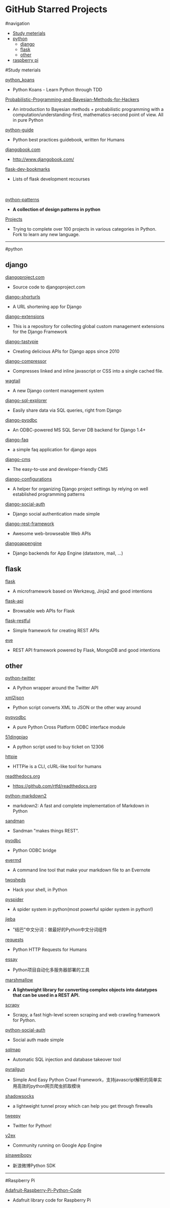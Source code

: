 GitHub Starred Projects
=======================

#navigation

- [Study meterials](#study_meterials)
- [python](#python_proj)
    - [django](#django)
    - [flask](#flask)
    - [other](#other)
- [raspberry pi](#RaspberryPi)


#Study meterials
<a name='study_meterials'></a>


[python_koans](https://github.com/gregmalcolm/python_koans)
- Python Koans - Learn Python through TDD

[Probabilistic-Programming-and-Bayesian-Methods-for-Hackers](https://github.com/CamDavidsonPilon/Probabilistic-Programming-and-Bayesian-Methods-for-Hackers)
- An introduction to Bayesian methods + probabilistic programming with a computation/understanding-first, mathematics-second point of view. All in pure Python

[python-guide](https://github.com/kennethreitz/python-guide)
- Python best practices guidebook, written for Humans

[djangobook.com](https://github.com/jacobian/djangobook.com)
- http://www.djangobook.com/

[flask-dev-bookmarks](https://github.com/humiaozuzu/flask-dev-bookmarks)
- Lists of flask development recourses

<br><br>
[python-patterns](https://github.com/faif/python-patterns)
- **A collection of design patterns in python**

[Projects](https://github.com/karan/Projects)
- Trying to complete over 100 projects in various categories in Python. Fork to learn any new language.



---

#python
<a name='python_proj'></a>

## django

[djangoproject.com](https://github.com/django/djangoproject.com)
- Source code to djangoproject.com

[django-shorturls](https://github.com/jacobian/django-shorturls)
- A URL shortening app for Django

[django-extensions](https://github.com/django-extensions/django-extensions)
- This is a repository for collecting global custom management extensions for the Django Framework

[django-tastypie](https://github.com/toastdriven/django-tastypie)
- Creating delicious APIs for Django apps since 2010

[django-compressor](https://github.com/django-compressor/django-compressor)
- Compresses linked and inline javascript or CSS into a single cached file.

[wagtail](https://github.com/torchbox/wagtail)
- A new Django content management system

[django-sql-explorer](https://github.com/epantry/django-sql-explorer)
- Easily share data via SQL queries, right from Django

[django-pyodbc](https://github.com/lionheart/django-pyodbc)
- An ODBC-powered MS SQL Server DB backend for Django 1.4+

[django-faq](https://github.com/howiworkdaily/django-faq)
- a simple faq application for django apps

[django-cms](https://github.com/divio/django-cms)
- The easy-to-use and developer-friendly CMS

[django-configurations](https://github.com/jezdez/django-configurations)
- A helper for organizing Django project settings by relying on well established programming patterns

[django-social-auth](https://github.com/omab/django-social-auth)
- Django social authentication made simple

[django-rest-framework](https://github.com/tomchristie/django-rest-framework)
- Awesome web-browseable Web APIs

[djangoappengine](https://github.com/django-nonrel/djangoappengine)
- Django backends for App Engine (datastore, mail, ...)




## flask

[flask](https://github.com/mitsuhiko/flask)
- A microframework based on Werkzeug, Jinja2 and good intentions

[flask-api](https://github.com/tomchristie/flask-api)
- Browsable web APIs for Flask

[flask-restful](https://github.com/twilio/flask-restful)
- Simple framework for creating REST APIs

[eve](https://github.com/nicolaiarocci/eve)
- REST API framework powered by Flask, MongoDB and good intentions 




## other

[python-twitter](https://github.com/bear/python-twitter)
- A Python wrapper around the Twitter API

[xml2json](https://github.com/hay/xml2json)
- Python script converts XML to JSON or the other way around

[pypyodbc](https://github.com/jiangwen365/pypyodbc)
- A pure Python Cross Platform ODBC interface module

[51dingpiao](https://github.com/huzhifeng/51dingpiao)
- A python script used to buy ticket on 12306

[httpie](https://github.com/jkbr/httpie)
- HTTPie is a CLI, cURL-like tool for humans

[readthedocs.org](https://github.com/rtfd/readthedocs.org)
- https://github.com/rtfd/readthedocs.org

[python-markdown2](https://github.com/trentm/python-markdown2)
- markdown2: A fast and complete implementation of Markdown in Python

[sandman](https://github.com/jeffknupp/sandman)
- Sandman "makes things REST".

[pyodbc](https://github.com/mkleehammer/pyodbc)
- Python ODBC bridge

[evermd](https://github.com/liushuaikobe/evermd)
- A command line tool that make your markdown file to an Evernote
 
[twosheds](https://github.com/Ceasar/twosheds)
- Hack your shell, in Python

[pyspider](https://github.com/binux/pyspider)
- A spider system in python(most powerful spider system in python!)

[jieba](https://github.com/fxsjy/jieba)
- "结巴"中文分词：做最好的Python中文分词组件

[requests](https://github.com/kennethreitz/requests)
- Python HTTP Requests for Humans

[essay](https://github.com/SohuTech/essay)
- Python项目自动化多服务器部署的工具

[marshmallow](https://github.com/sloria/marshmallow)
- **A lightweight library for converting complex objects into datatypes that can be used in a REST API.**

[scrapy](https://github.com/scrapy/scrapy)
- Scrapy, a fast high-level screen scraping and web crawling framework for Python.

[python-social-auth](https://github.com/omab/python-social-auth)
- Social auth made simple 

[sqlmap](https://github.com/sqlmapproject/sqlmap)
- Automatic SQL injection and database takeover tool

[pyrailgun](https://github.com/princehaku/pyrailgun)
- Simple And Easy Python Crawl Framework，支持javascript解析的简单实用高效的python网页爬虫抓取模块

[shadowsocks](https://github.com/clowwindy/shadowsocks)
- a lightweight tunnel proxy which can help you get through firewalls

[tweepy](https://github.com/tweepy/tweepy)
- Twitter for Python! 

[v2ex](https://github.com/livid/v2ex)
- Community running on Google App Engine

[sinaweibopy](https://github.com/michaelliao/sinaweibopy)
- 新浪微博Python SDK



-------------
#Raspberry Pi
<a name='RaspberryPi'></a>

[Adafruit-Raspberry-Pi-Python-Code](https://github.com/adafruit/Adafruit-Raspberry-Pi-Python-Code)
- Adafruit library code for Raspberry Pi




